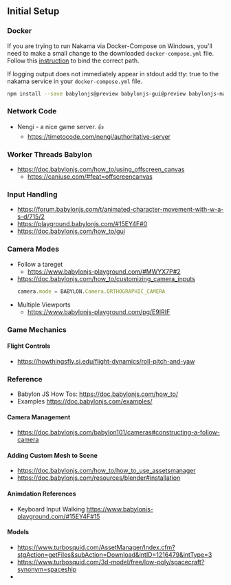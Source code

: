 ## Initial Setup

### Docker

If you are trying to run Nakama via Docker-Compose on Windows, you'll need to make a small change to the downloaded `docker-compose.yml` file. Follow this [instruction](https://heroiclabs.com/docs/install-docker-quickstart/#data) to bind the correct path.

If logging output does not immediately appear in stdout add tty: true to the nakama service in your `docker-compose.yml` file.


```bash
npm install --save babylonjs@preview babylonjs-gui@preview babylonjs-materials@preview
```

### Network Code

- Nengi - a nice game server. 👍
  - https://timetocode.com/nengi/authoritative-server

### Worker Threads Babylon

- https://doc.babylonjs.com/how_to/using_offscreen_canvas
  - https://caniuse.com/#feat=offscreencanvas

### Input Handling

- https://forum.babylonjs.com/t/animated-character-movement-with-w-a-s-d/715/2
- https://playground.babylonjs.com/#15EY4F#0
- https://doc.babylonjs.com/how_to/gui

### Camera Modes

- Follow a tareget
  - https://www.babylonjs-playground.com/#MWYX7P#2
- https://doc.babylonjs.com/how_to/customizing_camera_inputs
  ```js
  camera.mode = BABYLON.Camera.ORTHOGRAPHIC_CAMERA 
  ```
- Multiple Viewports 
  - https://www.babylonjs-playground.com/pg/E9IRIF

### Game Mechanics 

#### Flight Controls

- https://howthingsfly.si.edu/flight-dynamics/roll-pitch-and-yaw

### Reference 

- Babylon JS How Tos: https://doc.babylonjs.com/how_to/
- Examples https://doc.babylonjs.com/examples/

#### Camera Management

- https://doc.babylonjs.com/babylon101/cameras#constructing-a-follow-camera

#### Adding Custom Mesh to Scene

- https://doc.babylonjs.com/how_to/how_to_use_assetsmanager
- https://doc.babylonjs.com/resources/blender#installation

#### Animdation References

- Keyboard Input Walking https://www.babylonjs-playground.com/#15EY4F#15

#### Models

- https://www.turbosquid.com/AssetManager/Index.cfm?stgAction=getFiles&subAction=Download&intID=1216479&intType=3
- https://www.turbosquid.com/3d-model/free/low-poly/spacecraft?synonym=spaceship
- 
